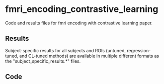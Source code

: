 # fmri_encoding_contrastive_learning
Code and results files for fmri encoding with contrastive learning paper.

## Results
Subject-specific results for all subjects and ROIs (untuned, regression-tuned, and CL-tuned methods) are available in multiple different formats as the "subject_specific_results.*" files.

## Code
